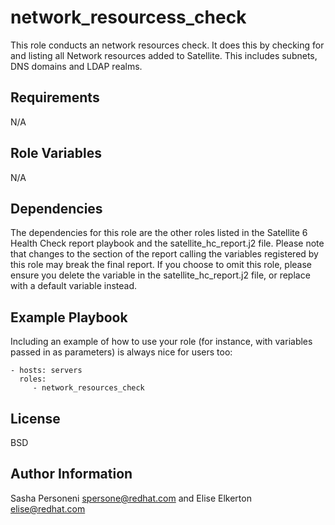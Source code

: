 network_resourcess_check
=========

This role conducts an network resources check. It does this by checking for and listing all Network resources added to Satellite. This includes subnets, DNS domains and LDAP realms.

Requirements
------------

N/A

Role Variables
--------------

N/A

Dependencies
------------

The dependencies for this role are the other roles listed in the Satellite 6 Health Check report playbook and the satellite_hc_report.j2 file. Please note that changes to the section of the report calling the variables registered by this role may break the final report. If you choose to omit this role, please ensure you delete the variable in the satellite_hc_report.j2 file, or replace with a default variable instead.

Example Playbook
----------------

Including an example of how to use your role (for instance, with variables passed in as parameters) is always nice for users too:

    - hosts: servers
      roles:
         - network_resources_check

License
-------

BSD

Author Information
------------------
Sasha Personeni spersone@redhat.com and Elise Elkerton elise@redhat.com
